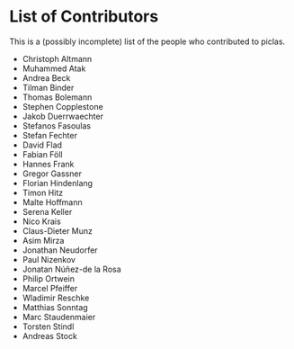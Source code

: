 # List of Contributors

This is a (possibly incomplete) list of the people who contributed to piclas.

* Christoph Altmann
* Muhammed Atak
* Andrea Beck
* Tilman Binder
* Thomas Bolemann
* Stephen Copplestone
* Jakob Duerrwaechter
* Stefanos Fasoulas
* Stefan Fechter
* David Flad
* Fabian Föll
* Hannes Frank
* Gregor Gassner
* Florian Hindenlang
* Timon Hitz
* Malte Hoffmann
* Serena Keller
* Nico Krais
* Claus-Dieter Munz
* Asim Mirza
* Jonathan Neudorfer
* Paul Nizenkov
* Jonatan Núñez-de la Rosa
* Philip Ortwein
* Marcel Pfeiffer
* Wladimir Reschke
* Matthias Sonntag
* Marc Staudenmaier
* Torsten Stindl
* Andreas Stock
